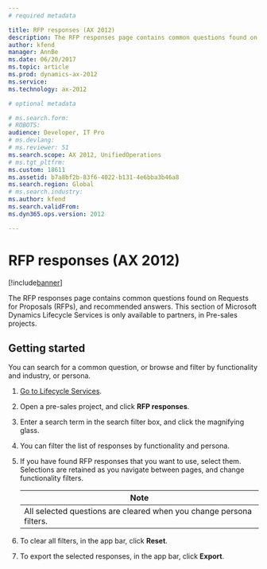 ```yaml
---
# required metadata

title: RFP responses (AX 2012)
description: The RFP responses page contains common questions found on Requests for Proposals (RFPs), and recommended answers. This section of Microsoft Dynamics Lifecycle Services is only available to partners, in Pre-sales projects.
author: kfend
manager: AnnBe
ms.date: 06/20/2017
ms.topic: article
ms.prod: dynamics-ax-2012 
ms.service:
ms.technology: ax-2012

# optional metadata

# ms.search.form: 
# ROBOTS: 
audience: Developer, IT Pro
# ms.devlang: 
# ms.reviewer: 51
ms.search.scope: AX 2012, UnifiedOperations
# ms.tgt_pltfrm: 
ms.custom: 18611
ms.assetid: b7a8bf2b-83f6-4022-b131-4e6bba3b46a8
ms.search.region: Global
# ms.search.industry: 
ms.author: kfend
ms.search.validFrom: 
ms.dyn365.ops.version: 2012

---
```


# RFP responses (AX 2012)

[!include[banner](../../includes/banner.md)]


The RFP responses page contains common questions found on Requests for Proposals (RFPs), and recommended answers. This section of Microsoft Dynamics Lifecycle Services is only available to partners, in Pre-sales projects.

Getting started
---------------

You can search for a common question, or browse and filter by functionality and industry, or persona.

1.  [Go to Lifecycle Services](https://lcs.dynamics.com).
2.  Open a pre-sales project, and click **RFP responses**.
3.  Enter a search term in the search filter box, and click the magnifying glass.
4.  You can filter the list of responses by functionality and persona.
5.  If you have found RFP responses that you want to use, select them. Selections are retained as you navigate between pages, and change functionality filters.

    | **Note**                                                            |
    |---------------------------------------------------------------------|
    | All selected questions are cleared when you change persona filters. |

6.  To clear all filters, in the app bar, click **Reset**.
7.  To export the selected responses, in the app bar, click **Export**.




